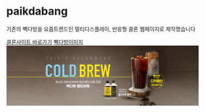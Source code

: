
# paikdabang
기존의 빽다방을 요즘트렌드인 멀티디스플레이,
 반응형 클론 웹페이지로 제작했습니다


[클론사이트 바로가기](https://bonggil-tech.github.io/Paik/)
[빽다방이미지](https://github.com/bonggil-tech/Paik/blob/main/images/main-banner01.jpg)
<br>
[![빽다방이미지](https://github.com/bonggil-tech/Paik/blob/main/images/main-banner01.jpg)](https://bonggil-tech.github.io/Paik/)
